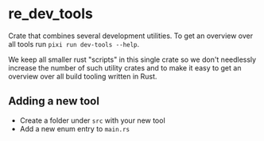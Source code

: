 # re_dev_tools
Crate that combines several development utilities.
To get an overview over all tools run `pixi run dev-tools --help`.

We keep all smaller rust "scripts" in this single crate so we don't needlessly
increase the number of such utility crates and to make it easy to get
an overview over all build tooling written in Rust.

## Adding a new tool
* Create a folder under `src` with your new tool
* Add a new enum entry to `main.rs`

